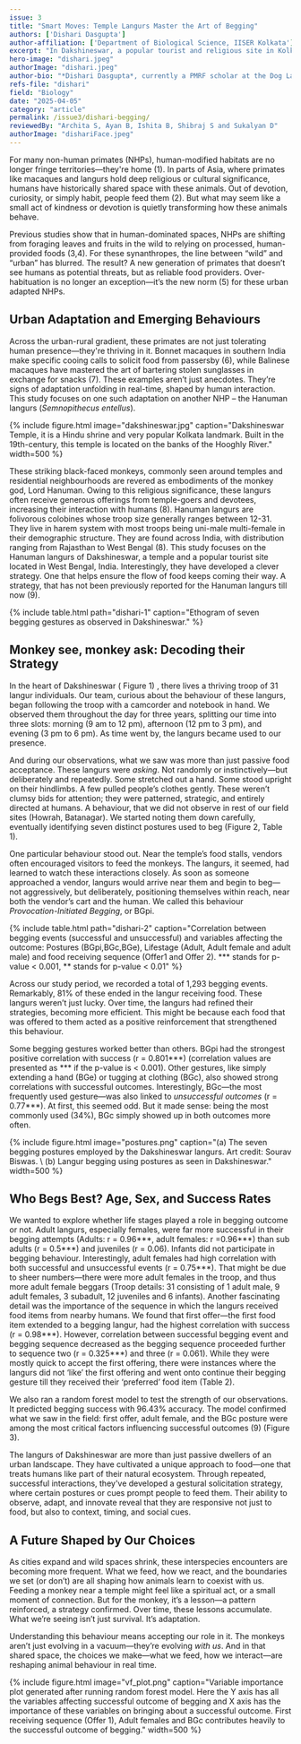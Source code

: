 ```yaml
---
issue: 3
title: "Smart Moves: Temple Langurs Master the Art of Begging"
authors: ['Dishari Dasgupta']
author-affiliation: ['Department of Biological Science, IISER Kolkata']
excerpt: "In Dakshineswar, a popular tourist and religious site in Kolkata, primates like the Hanuman langurs are adapting in surprising ways. Once wild foragers, these temple-dwelling monkeys have learned to strategically beg from humans—using deliberate gestures to get food. A three-year study reveals their sophisticated tactics, with 81% success rate, showing how human interaction is reshaping primate behaviour in real time."
hero-image: "dishari.jpeg"
authorImage: "dishari.jpeg"
author-bio: "*Dishari Dasgupta*, currently a PMRF scholar at the Dog Lab, works under the joint supervision of Prof. Anindita Bhadra and Dr. Manabi Paul. Her research focuses on the urban adaptation of free-ranging langurs and their interaction dynamics with free-ranging dogs and humans. Since her studies are conducted in the natural habitats of langurs, she frequently travels between her six field sites across southern West Bengal. Beyond her academic work, she is passionate about making healthy snacks and recently launched her passion project, Alt Snacks."
refs-file: "dishari"
field: "Biology"
date: "2025-04-05"
category: "article"
permalink: /issue3/dishari-begging/
reviewedBy: "Archita S, Ayan B, Ishita B, Shibraj S and Sukalyan D"
authorImage: "dishariFace.jpeg"
---
```


For many non-human primates (NHPs), human-modified habitats are no longer fringe territories—they're home (1). In parts of Asia, where primates like macaques and langurs hold deep religious or cultural significance, humans have historically shared space with these animals. Out of devotion, curiosity, or simply habit, people feed them (2). But what may seem like a small act of kindness or devotion is quietly transforming how these animals behave.

Previous studies show that in human-dominated spaces, NHPs are shifting from foraging leaves and fruits in the wild to relying on processed, human-provided foods (3,4). For these synanthropes, the line between “wild” and “urban” has blurred. The result? A new generation of primates that doesn’t see humans as potential threats, but as reliable food providers. Over-habituation is no longer an exception—it’s the new norm (5) for these urban adapted NHPs.

## Urban Adaptation and Emerging Behaviours
Across the urban-rural gradient, these primates are not just tolerating human presence—they're thriving in it. Bonnet macaques in southern India make specific cooing calls to solicit food from passersby (6), while Balinese macaques have mastered the art of bartering stolen sunglasses in exchange for snacks (7). These examples aren’t just anecdotes. They’re signs of adaptation unfolding in real-time, shaped by human interaction. This study focuses on one such adaptation on another NHP – the Hanuman langurs (_Semnopithecus entellus_).

{% include figure.html image="dakshineswar.jpg" caption="Dakshineswar Temple, it is a Hindu shrine and very popular Kolkata landmark. Built in the 19th-century, this temple is located on the banks of the Hooghly River." width=500 %}


These striking black-faced monkeys, commonly seen around temples and residential neighbourhoods are revered as embodiments of the monkey god, Lord Hanuman. Owing to this religious significance, these langurs often receive generous offerings from temple-goers and devotees, increasing their interaction with humans (8). Hanuman langurs are folivorous colobines whose troop size generally ranges between 12-31. They live in harem system with most troops being uni-male multi-female in their demographic structure. They are found across India, with distribution ranging from Rajasthan to West Bengal (8). This study focuses on the Hanuman langurs of Dakshineswar, a temple and a popular tourist site located in West Bengal, India. Interestingly, they have developed a clever strategy. One that helps ensure the flow of food keeps coming their way. A strategy, that has not been previously reported for the Hanuman langurs till now (9).

{% include table.html path="dishari-1" caption="Ethogram of seven begging gestures as observed in Dakshineswar." %}

## Monkey see, monkey ask: Decoding their Strategy
In the heart of Dakshineswar ( Figure 1) , there lives a thriving troop of 31 langur individuals. Our team, curious about the behaviour of these langurs, began following the troop with a camcorder and notebook in hand. We observed them throughout the day for three years, splitting our time into three slots: morning (9 am to 12 pm), afternoon (12 pm to 3 pm), and evening (3 pm to 6 pm). As time went by, the langurs became used to our presence.

And during our observations, what we saw was more than just passive food acceptance. These langurs were _asking_. Not randomly or instinctively—but deliberately and repeatedly. Some stretched out a hand. Some stood upright on their hindlimbs. A few pulled people’s clothes gently. These weren’t clumsy bids for attention; they were patterned, strategic, and entirely directed at humans. A behaviour, that we did not observe in rest of our field sites (Howrah, Batanagar). We started noting them down carefully, eventually identifying seven distinct postures used to beg (Figure 2, Table 1).

One particular behaviour stood out. Near the temple’s food stalls, vendors often encouraged visitors to feed the monkeys. The langurs, it seemed, had learned to watch these interactions closely. As soon as someone approached a vendor, langurs would arrive near them and begin to beg—not aggressively, but deliberately, positioning themselves within reach, near both the vendor’s cart and the human. We called this behaviour _Provocation-Initiated Begging_, or BGpi.

{% include table.html path="dishari-2" caption="Correlation between begging events (successful and unsuccessful) and variables affecting the outcome: Postures (BGpi,BGc,BGe), Lifestage (Adult, Adult female and adult male) and food receiving sequence (Offer1 and Offer 2).  *** stands for p-value < 0.001, ** stands for p-value < 0.01" %}



Across our study period, we recorded a total of 1,293 begging events. Remarkably, 81% of these ended in the langur receiving food. These langurs weren’t just lucky. Over time, the langurs had refined their strategies, becoming more efficient. This might be because each food that was offered to them acted as a positive reinforcement that strengthened this behaviour.

Some begging gestures worked better than others. BGpi had the strongest positive correlation with success (r = 0.801\*\*\*) (correlation values are presented as \*\*\* if the p-value is < 0.001). Other gestures, like simply extending a hand (BGe) or tugging at clothing (BGc), also showed strong correlations with successful outcomes. Interestingly, BGc—the most frequently used gesture—was also linked to _unsuccessful outcomes_ (r = 0.77\*\*\*). At first, this seemed odd. But it made sense: being the most commonly used (34%), BGc simply showed up in both outcomes more often.

{% include figure.html image="postures.png" caption="(a) The seven begging postures employed by the Dakshineswar langurs. Art credit: Sourav Biswas. \ (b) Langur begging using postures as seen in Dakshineswar." width=500 %}


## Who Begs Best? Age, Sex, and Success Rates
We wanted to explore whether life stages played a role in begging outcome or not. Adult langurs, especially females, were far more successful in their begging attempts (Adults: r = 0.96\*\*\*, adult females: r =0.96\*\*\*) than sub adults (r = 0.5\*\*\*) and juveniles (r = 0.06). Infants did not participate in begging behaviour. Interestingly, adult females had high correlation with both successful and unsuccessful events (r = 0.75\*\*\*). That might be due to sheer numbers—there were more adult females in the troop, and thus more adult female beggars (Troop details: 31 consisting of 1 adult male, 9 adult females, 3 subadult, 12 juveniles and 6 infants). Another fascinating detail was the importance of the sequence in which the langurs received food items from nearby humans. We found that first offer—the first food item extended to a begging langur, had the highest correlation with success (r = 0.98\*\*\*). However, correlation between successful begging event and begging sequence decreased as the begging sequence proceeded further to sequence two (r = 0.325\*\*\*) and three (r = 0.061). While they were mostly quick to accept the first offering, there were instances where the langurs did not ‘like’ the first offering and went onto continue their begging gesture till they received their ‘preferred’ food item (Table 2).

We also ran a random forest model to test the strength of our observations. It predicted begging success with 96.43% accuracy. The model confirmed what we saw in the field: first offer, adult female, and the BGc posture were among the most critical factors influencing successful outcomes (9) (Figure 3).

The langurs of Dakshineswar are more than just passive dwellers of an urban landscape. They have cultivated a unique approach to food—one that treats humans like part of their natural ecosystem. Through repeated, successful interactions, they've developed a gestural solicitation strategy, where certain postures or cues prompt people to feed them. Their ability to observe, adapt, and innovate reveal that they are responsive not just to food, but also to context, timing, and social cues.

## A Future Shaped by Our Choices
As cities expand and wild spaces shrink, these interspecies encounters are becoming more frequent. What we feed, how we react, and the boundaries we set (or don’t) are all shaping how animals learn to coexist with us. Feeding a monkey near a temple might feel like a spiritual act, or a small moment of connection. But for the monkey, it’s a lesson—a pattern reinforced, a strategy confirmed. Over time, these lessons accumulate. What we’re seeing isn’t just survival. It’s adaptation.

Understanding this behaviour means accepting our role in it. The monkeys aren’t just evolving in a vacuum—they’re evolving _with us_. And in that shared space, the choices we make—what we feed, how we interact—are reshaping animal behaviour in real time.

{% include figure.html image="vf_plot.png" caption="Variable importance plot generated after running random forest model. Here the Y axis has all the variables affecting successful outcome of begging and X axis has the importance of these variables on bringing about a successful outcome. First receiving sequence (Offer 1), Adult females and BGc contributes heavily to the successful outcome of begging." width=500 %}

